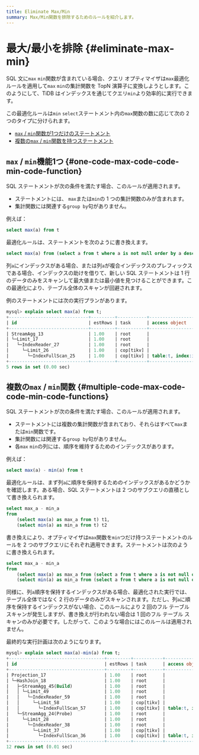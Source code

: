 ```yaml
---
title: Eliminate Max/Min
summary: Max/Min関数を排除するためのルールを紹介します。
---
```


# 最大/最小を排除 {#eliminate-max-min}

SQL 文に`max` `min`関数が含まれている場合、クエリ オプティマイザは`max`最適化ルールを適用して`max` `min`の集計関数を TopN 演算子に変換しようとします。このようにして、TiDB はインデックスを通じてクエリ`min`より効率的に実行できます。

この最適化ルールは`min` `select`ステートメント内の`max`関数の数に応じて次の 2 つのタイプに分けられます。

-   [`max` / `min`関数が1つだけのステートメント](#one-maxmin-function)
-   [複数の`max` / `min`関数を持つステートメント](#multiple-maxmin-functions)

## <code>max</code> / <code>min</code>機能1つ {#one-code-max-code-code-min-code-function}

SQL ステートメントが次の条件を満たす場合、このルールが適用されます。

-   ステートメントには、 `max`または`min`の 1 つの集計関数のみが含まれます。
-   集計関数には関連する`group by`句がありません。

例えば：

```sql
select max(a) from t
```

最適化ルールは、ステートメントを次のように書き換えます。

```sql
select max(a) from (select a from t where a is not null order by a desc limit 1) t
```

列`a`にインデックスがある場合、または列`a`が複合インデックスのプレフィックスである場合、インデックスの助けを借りて、新しい SQL ステートメントは 1 行のデータのみをスキャンして最大値または最小値を見つけることができます。この最適化により、テーブル全体のスキャンが回避されます。

例のステートメントには次の実行プランがあります。

```sql
mysql> explain select max(a) from t;
+------------------------------+---------+-----------+-------------------------+-------------------------------------+
| id                           | estRows | task      | access object           | operator info                       |
+------------------------------+---------+-----------+-------------------------+-------------------------------------+
| StreamAgg_13                 | 1.00    | root      |                         | funcs:max(test.t.a)->Column#4       |
| └─Limit_17                   | 1.00    | root      |                         | offset:0, count:1                   |
|   └─IndexReader_27           | 1.00    | root      |                         | index:Limit_26                      |
|     └─Limit_26               | 1.00    | cop[tikv] |                         | offset:0, count:1                   |
|       └─IndexFullScan_25     | 1.00    | cop[tikv] | table:t, index:idx_a(a) | keep order:true, desc, stats:pseudo |
+------------------------------+---------+-----------+-------------------------+-------------------------------------+
5 rows in set (0.00 sec)
```

## 複数の<code>max</code> / <code>min</code>関数 {#multiple-code-max-code-code-min-code-functions}

SQL ステートメントが次の条件を満たす場合、このルールが適用されます。

-   ステートメントには複数の集計関数が含まれており、それらはすべて`max`または`min`関数です。
-   集計関数には関連する`group by`句がありません。
-   各`max` `min`の列には、順序を維持するためのインデックスがあります。

例えば：

```sql
select max(a) - min(a) from t
```

最適化ルールは、まず列`a`に順序を保持するためのインデックスがあるかどうかを確認します。ある場合、SQL ステートメントは 2 つのサブクエリの直積として書き換えられます。

```sql
select max_a - min_a
from
    (select max(a) as max_a from t) t1,
    (select min(a) as min_a from t) t2
```

書き換えにより、オプティマイザは`max`関数を`min`つだけ持つステートメントのルールを 2 つのサブクエリにそれぞれ適用できます。ステートメントは次のように書き換えられます。

```sql
select max_a - min_a
from
    (select max(a) as max_a from (select a from t where a is not null order by a desc limit 1) t) t1,
    (select min(a) as min_a from (select a from t where a is not null order by a asc limit 1) t) t2
```

同様に、列`a`順序を保持するインデックスがある場合、最適化された実行では、テーブル全体ではなく 2 行のデータのみがスキャンされます。ただし、列`a`に順序を保持するインデックスがない場合、このルールにより 2 回のフル テーブル スキャンが発生しますが、書き換えが行われない場合は 1 回のフル テーブル スキャンのみが必要です。したがって、このような場合にはこのルールは適用されません。

最終的な実行計画は次のようになります。

```sql
mysql> explain select max(a)-min(a) from t;
+------------------------------------+---------+-----------+-------------------------+-------------------------------------+
| id                                 | estRows | task      | access object           | operator info                       |
+------------------------------------+---------+-----------+-------------------------+-------------------------------------+
| Projection_17                      | 1.00    | root      |                         | minus(Column#4, Column#5)->Column#6 |
| └─HashJoin_18                      | 1.00    | root      |                         | CARTESIAN inner join                |
|   ├─StreamAgg_45(Build)            | 1.00    | root      |                         | funcs:min(test.t.a)->Column#5       |
|   │ └─Limit_49                     | 1.00    | root      |                         | offset:0, count:1                   |
|   │   └─IndexReader_59             | 1.00    | root      |                         | index:Limit_58                      |
|   │     └─Limit_58                 | 1.00    | cop[tikv] |                         | offset:0, count:1                   |
|   │       └─IndexFullScan_57       | 1.00    | cop[tikv] | table:t, index:idx_a(a) | keep order:true, stats:pseudo       |
|   └─StreamAgg_24(Probe)            | 1.00    | root      |                         | funcs:max(test.t.a)->Column#4       |
|     └─Limit_28                     | 1.00    | root      |                         | offset:0, count:1                   |
|       └─IndexReader_38             | 1.00    | root      |                         | index:Limit_37                      |
|         └─Limit_37                 | 1.00    | cop[tikv] |                         | offset:0, count:1                   |
|           └─IndexFullScan_36       | 1.00    | cop[tikv] | table:t, index:idx_a(a) | keep order:true, desc, stats:pseudo |
+------------------------------------+---------+-----------+-------------------------+-------------------------------------+
12 rows in set (0.01 sec)
```
